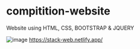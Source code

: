 # compitition-website
Website using HTML, CSS, BOOTSTRAP &amp; JQUERY

![image](https://user-images.githubusercontent.com/91917525/189499445-3b4be539-cd09-49e5-94bd-43b122827808.png)
https://stack-web.netlify.app/
